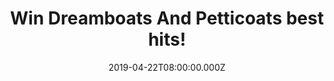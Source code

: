 ---
campaign-uuid: "c-67450a06-3be7-46a0-b186-7aee8088b94d"
type: "Competition"
category: "Music"
date: "2019-04-22T08:00:00.000Z"
end-date: "2019-05-22T22:59:00.000Z"
disable-form: false
is_promoted: false
has_entry_page: true
title: "Win Dreamboats And Petticoats best hits!"
competition-description: "<p>Dreamboats and Petticoats, the beloved album series,\
  \ brings you a special new album: the very best hits of the rock’n’roll icon, Marty\
  \ Wilde. Featuring all of his timeless hits, including A Teenager in Love, Donna,\
  \ Sea of Love and many more. We are giving away a copy of: ‘Dreamboats And Petticoats\
  \ Presents: The Best Of Marty Wilde’ best hits to one lucky member and enjoy their\
  \ amazing tunes.</p>\n<p>Click below for a chance to win.</p>\n"
hero-header: "Win Dreamboats And Petticoats best hits!"
terms-confirmation: "N/A"
banner-img: "https://assets.expresslyapp.com/asset-ea6dbe7f-bd73-430b-b41c-8b79ea9e1bc2.jpg"
logo-left-href: "aaa.nme.com"
logo-left-image: "https://assets.expresslyapp.com/asset-c1b03a2c-14e7-4262-a45d-ff2530fb90ea.jpg"
logo-left-title: "nme aaa"
bg-image-hero: "https://assets.expresslyapp.com/asset-dec23746-49e3-456b-9a01-5a1ef2b1eaab.jpg"
bg-image-first: "https://assets.expresslyapp.com/asset-4cd81c9d-3e77-406b-8abc-10a4dac8710d.jpg"
section1-content: "<p>Dreamboats and Petticoats, the beloved album series, brings\
  \ you a special new album: the very best hits of the rock’n’roll icon, Marty Wilde.\
  \ Featuring all of his timeless hits, including A Teenager in Love, Donna, Sea of\
  \ Love and many more.</p>\n<p>Marty helped change the world as Britain embraced\
  \ rock’n’roll 60 years ago, and Dreamboats and Petticoats is proud to present his\
  \ glittering musical career. The album features a brilliant exclusive new track\
  \ ‘Eddie’, a stunning tribute to Marty’s friend and fellow icon, Eddie Cochran.</p>\n\
  <p>If you want to have it in your hands enter below for a chance to win and it could\
  \ be yours!</p>\n"
entry-title: "Win Dreamboats And Petticoats best hits!"
entry-content: "<p>Enter the draw to win Dreamboats And Petticoats best hits by entering\
  \ below before 23:59 on 22th of May 2019.</p>\n"
has-winner: false
prize-description: "Dreamboats And Petticoats best hits."
special-conditions: "Multiple entries are allowed up to one every day\r\nThis competition\
  \ is also available on: http://club.expressly.io/competitons/dreamboats-petticoats-hits-cd"
country-restrictions:
- "GB"
---
